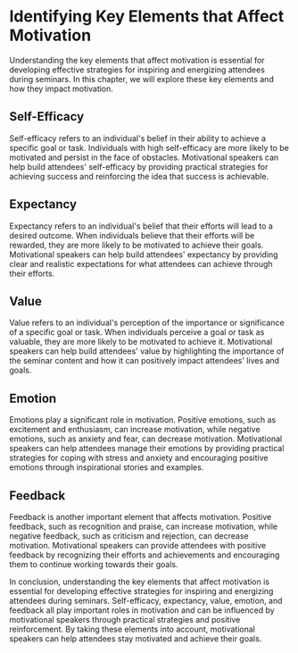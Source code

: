# Identifying Key Elements that Affect Motivation

Understanding the key elements that affect motivation is essential for developing effective strategies for inspiring and energizing attendees during seminars. In this chapter, we will explore these key elements and how they impact motivation.

Self-Efficacy
-------------

Self-efficacy refers to an individual's belief in their ability to achieve a specific goal or task. Individuals with high self-efficacy are more likely to be motivated and persist in the face of obstacles. Motivational speakers can help build attendees' self-efficacy by providing practical strategies for achieving success and reinforcing the idea that success is achievable.

Expectancy
----------

Expectancy refers to an individual's belief that their efforts will lead to a desired outcome. When individuals believe that their efforts will be rewarded, they are more likely to be motivated to achieve their goals. Motivational speakers can help build attendees' expectancy by providing clear and realistic expectations for what attendees can achieve through their efforts.

Value
-----

Value refers to an individual's perception of the importance or significance of a specific goal or task. When individuals perceive a goal or task as valuable, they are more likely to be motivated to achieve it. Motivational speakers can help build attendees' value by highlighting the importance of the seminar content and how it can positively impact attendees' lives and goals.

Emotion
-------

Emotions play a significant role in motivation. Positive emotions, such as excitement and enthusiasm, can increase motivation, while negative emotions, such as anxiety and fear, can decrease motivation. Motivational speakers can help attendees manage their emotions by providing practical strategies for coping with stress and anxiety and encouraging positive emotions through inspirational stories and examples.

Feedback
--------

Feedback is another important element that affects motivation. Positive feedback, such as recognition and praise, can increase motivation, while negative feedback, such as criticism and rejection, can decrease motivation. Motivational speakers can provide attendees with positive feedback by recognizing their efforts and achievements and encouraging them to continue working towards their goals.

In conclusion, understanding the key elements that affect motivation is essential for developing effective strategies for inspiring and energizing attendees during seminars. Self-efficacy, expectancy, value, emotion, and feedback all play important roles in motivation and can be influenced by motivational speakers through practical strategies and positive reinforcement. By taking these elements into account, motivational speakers can help attendees stay motivated and achieve their goals.
